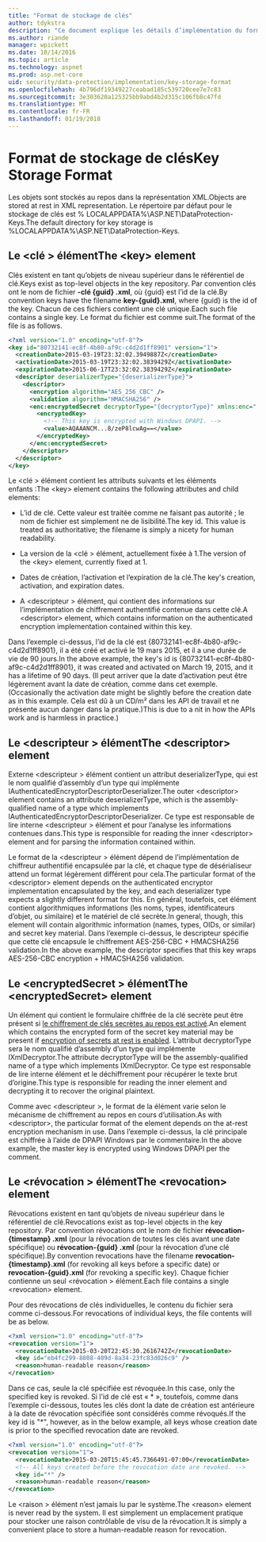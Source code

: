 ```yaml
---
title: "Format de stockage de clés"
author: tdykstra
description: "Ce document explique les détails d’implémentation du format de stockage de clé de protection de données ASP.NET Core."
ms.author: riande
manager: wpickett
ms.date: 10/14/2016
ms.topic: article
ms.technology: aspnet
ms.prod: asp.net-core
uid: security/data-protection/implementation/key-storage-format
ms.openlocfilehash: 4b796df19349227ceabad185c539720cee7e7c83
ms.sourcegitcommit: 3e303620a125325bb9abd4b2d315c106fb8c47fd
ms.translationtype: MT
ms.contentlocale: fr-FR
ms.lasthandoff: 01/19/2018
---
```

# <a name="key-storage-format"></a><span data-ttu-id="a8fbe-103">Format de stockage de clés</span><span class="sxs-lookup"><span data-stu-id="a8fbe-103">Key Storage Format</span></span>

<a name="data-protection-implementation-key-storage-format"></a>

<span data-ttu-id="a8fbe-104">Les objets sont stockés au repos dans la représentation XML.</span><span class="sxs-lookup"><span data-stu-id="a8fbe-104">Objects are stored at rest in XML representation.</span></span> <span data-ttu-id="a8fbe-105">Le répertoire par défaut pour le stockage de clés est % LOCALAPPDATA%\ASP.NET\DataProtection-Keys\.</span><span class="sxs-lookup"><span data-stu-id="a8fbe-105">The default directory for key storage is %LOCALAPPDATA%\ASP.NET\DataProtection-Keys\.</span></span>

## <a name="the-key-element"></a><span data-ttu-id="a8fbe-106">Le \<clé > élément</span><span class="sxs-lookup"><span data-stu-id="a8fbe-106">The \<key> element</span></span>

<span data-ttu-id="a8fbe-107">Clés existent en tant qu’objets de niveau supérieur dans le référentiel de clé.</span><span class="sxs-lookup"><span data-stu-id="a8fbe-107">Keys exist as top-level objects in the key repository.</span></span> <span data-ttu-id="a8fbe-108">Par convention clés ont le nom de fichier **-clé {guid} .xml**, où {guid} est l’id de la clé.</span><span class="sxs-lookup"><span data-stu-id="a8fbe-108">By convention keys have the filename **key-{guid}.xml**, where {guid} is the id of the key.</span></span> <span data-ttu-id="a8fbe-109">Chacun de ces fichiers contient une clé unique.</span><span class="sxs-lookup"><span data-stu-id="a8fbe-109">Each such file contains a single key.</span></span> <span data-ttu-id="a8fbe-110">Le format du fichier est comme suit.</span><span class="sxs-lookup"><span data-stu-id="a8fbe-110">The format of the file is as follows.</span></span>

```xml
<?xml version="1.0" encoding="utf-8"?>
<key id="80732141-ec8f-4b80-af9c-c4d2d1ff8901" version="1">
  <creationDate>2015-03-19T23:32:02.3949887Z</creationDate>
  <activationDate>2015-03-19T23:32:02.3839429Z</activationDate>
  <expirationDate>2015-06-17T23:32:02.3839429Z</expirationDate>
  <descriptor deserializerType="{deserializerType}">
    <descriptor>
      <encryption algorithm="AES_256_CBC" />
      <validation algorithm="HMACSHA256" />
      <enc:encryptedSecret decryptorType="{decryptorType}" xmlns:enc="...">
        <encryptedKey>
          <!-- This key is encrypted with Windows DPAPI. -->
          <value>AQAAANCM...8/zeP8lcwAg==</value>
        </encryptedKey>
      </enc:encryptedSecret>
    </descriptor>
  </descriptor>
</key>
```

<span data-ttu-id="a8fbe-111">Le \<clé > élément contient les attributs suivants et les éléments enfants :</span><span class="sxs-lookup"><span data-stu-id="a8fbe-111">The \<key> element contains the following attributes and child elements:</span></span>

* <span data-ttu-id="a8fbe-112">L’id de clé. Cette valeur est traitée comme ne faisant pas autorité ; le nom de fichier est simplement ne de lisibilité.</span><span class="sxs-lookup"><span data-stu-id="a8fbe-112">The key id. This value is treated as authoritative; the filename is simply a nicety for human readability.</span></span>

* <span data-ttu-id="a8fbe-113">La version de la \<clé > élément, actuellement fixée à 1.</span><span class="sxs-lookup"><span data-stu-id="a8fbe-113">The version of the \<key> element, currently fixed at 1.</span></span>

* <span data-ttu-id="a8fbe-114">Dates de création, l’activation et l’expiration de la clé.</span><span class="sxs-lookup"><span data-stu-id="a8fbe-114">The key's creation, activation, and expiration dates.</span></span>

* <span data-ttu-id="a8fbe-115">A \<descripteur > élément, qui contient des informations sur l’implémentation de chiffrement authentifié contenue dans cette clé.</span><span class="sxs-lookup"><span data-stu-id="a8fbe-115">A \<descriptor> element, which contains information on the authenticated encryption implementation contained within this key.</span></span>

<span data-ttu-id="a8fbe-116">Dans l’exemple ci-dessus, l’id de la clé est {80732141-ec8f-4b80-af9c-c4d2d1ff8901}, il a été créé et activé le 19 mars 2015, et il a une durée de vie de 90 jours.</span><span class="sxs-lookup"><span data-stu-id="a8fbe-116">In the above example, the key's id is {80732141-ec8f-4b80-af9c-c4d2d1ff8901}, it was created and activated on March 19, 2015, and it has a lifetime of 90 days.</span></span> <span data-ttu-id="a8fbe-117">(Il peut arriver que la date d’activation peut être légèrement avant la date de création, comme dans cet exemple.</span><span class="sxs-lookup"><span data-stu-id="a8fbe-117">(Occasionally the activation date might be slightly before the creation date as in this example.</span></span> <span data-ttu-id="a8fbe-118">Cela est dû à un CD/m² dans les API de travail et ne présente aucun danger dans la pratique.)</span><span class="sxs-lookup"><span data-stu-id="a8fbe-118">This is due to a nit in how the APIs work and is harmless in practice.)</span></span>

## <a name="the-descriptor-element"></a><span data-ttu-id="a8fbe-119">Le \<descripteur > élément</span><span class="sxs-lookup"><span data-stu-id="a8fbe-119">The \<descriptor> element</span></span>

<span data-ttu-id="a8fbe-120">Externe \<descripteur > élément contient un attribut deserializerType, qui est le nom qualifié d’assembly d’un type qui implémente IAuthenticatedEncryptorDescriptorDeserializer.</span><span class="sxs-lookup"><span data-stu-id="a8fbe-120">The outer \<descriptor> element contains an attribute deserializerType, which is the assembly-qualified name of a type which implements IAuthenticatedEncryptorDescriptorDeserializer.</span></span> <span data-ttu-id="a8fbe-121">Ce type est responsable de lire interne \<descripteur > élément et pour l’analyse les informations contenues dans.</span><span class="sxs-lookup"><span data-stu-id="a8fbe-121">This type is responsible for reading the inner \<descriptor> element and for parsing the information contained within.</span></span>

<span data-ttu-id="a8fbe-122">Le format de la \<descripteur > élément dépend de l’implémentation de chiffreur authentifié encapsulée par la clé, et chaque type de désérialiseur attend un format légèrement différent pour cela.</span><span class="sxs-lookup"><span data-stu-id="a8fbe-122">The particular format of the \<descriptor> element depends on the authenticated encryptor implementation encapsulated by the key, and each deserializer type expects a slightly different format for this.</span></span> <span data-ttu-id="a8fbe-123">En général, toutefois, cet élément contient algorithmiques informations (les noms, types, identificateurs d’objet, ou similaire) et le matériel de clé secrète.</span><span class="sxs-lookup"><span data-stu-id="a8fbe-123">In general, though, this element will contain algorithmic information (names, types, OIDs, or similar) and secret key material.</span></span> <span data-ttu-id="a8fbe-124">Dans l’exemple ci-dessus, le descripteur spécifie que cette clé encapsule le chiffrement AES-256-CBC + HMACSHA256 validation.</span><span class="sxs-lookup"><span data-stu-id="a8fbe-124">In the above example, the descriptor specifies that this key wraps AES-256-CBC encryption + HMACSHA256 validation.</span></span>

## <a name="the-encryptedsecret-element"></a><span data-ttu-id="a8fbe-125">Le \<encryptedSecret > élément</span><span class="sxs-lookup"><span data-stu-id="a8fbe-125">The \<encryptedSecret> element</span></span>

<span data-ttu-id="a8fbe-126">Un <encryptedSecret> élément qui contient le formulaire chiffrée de la clé secrète peut être présent si [le chiffrement de clés secrètes au repos est activé](key-encryption-at-rest.md#data-protection-implementation-key-encryption-at-rest).</span><span class="sxs-lookup"><span data-stu-id="a8fbe-126">An <encryptedSecret> element which contains the encrypted form of the secret key material may be present if [encryption of secrets at rest is enabled](key-encryption-at-rest.md#data-protection-implementation-key-encryption-at-rest).</span></span> <span data-ttu-id="a8fbe-127">L’attribut decryptorType sera le nom qualifié d’assembly d’un type qui implémente IXmlDecryptor.</span><span class="sxs-lookup"><span data-stu-id="a8fbe-127">The attribute decryptorType will be the assembly-qualified name of a type which implements IXmlDecryptor.</span></span> <span data-ttu-id="a8fbe-128">Ce type est responsable de lire interne <encryptedKey> élément et le déchiffrement pour récupérer le texte brut d’origine.</span><span class="sxs-lookup"><span data-stu-id="a8fbe-128">This type is responsible for reading the inner <encryptedKey> element and decrypting it to recover the original plaintext.</span></span>

<span data-ttu-id="a8fbe-129">Comme avec \<descripteur >, le format de la <encryptedSecret> élément varie selon le mécanisme de chiffrement au repos en cours d’utilisation.</span><span class="sxs-lookup"><span data-stu-id="a8fbe-129">As with \<descriptor>, the particular format of the <encryptedSecret> element depends on the at-rest encryption mechanism in use.</span></span> <span data-ttu-id="a8fbe-130">Dans l’exemple ci-dessus, la clé principale est chiffrée à l’aide de DPAPI Windows par le commentaire.</span><span class="sxs-lookup"><span data-stu-id="a8fbe-130">In the above example, the master key is encrypted using Windows DPAPI per the comment.</span></span>

## <a name="the-revocation-element"></a><span data-ttu-id="a8fbe-131">Le \<révocation > élément</span><span class="sxs-lookup"><span data-stu-id="a8fbe-131">The \<revocation> element</span></span>

<span data-ttu-id="a8fbe-132">Révocations existent en tant qu’objets de niveau supérieur dans le référentiel de clé.</span><span class="sxs-lookup"><span data-stu-id="a8fbe-132">Revocations exist as top-level objects in the key repository.</span></span> <span data-ttu-id="a8fbe-133">Par convention révocations ont le nom de fichier **révocation-{timestamp} .xml** (pour la révocation de toutes les clés avant une date spécifique) ou **révocation-{guid} .xml** (pour la révocation d’une clé spécifique).</span><span class="sxs-lookup"><span data-stu-id="a8fbe-133">By convention revocations have the filename **revocation-{timestamp}.xml** (for revoking all keys before a specific date) or **revocation-{guid}.xml** (for revoking a specific key).</span></span> <span data-ttu-id="a8fbe-134">Chaque fichier contienne un seul \<révocation > élément.</span><span class="sxs-lookup"><span data-stu-id="a8fbe-134">Each file contains a single \<revocation> element.</span></span>

<span data-ttu-id="a8fbe-135">Pour des révocations de clés individuelles, le contenu du fichier sera comme ci-dessous.</span><span class="sxs-lookup"><span data-stu-id="a8fbe-135">For revocations of individual keys, the file contents will be as below.</span></span>

```xml
<?xml version="1.0" encoding="utf-8"?>
<revocation version="1">
  <revocationDate>2015-03-20T22:45:30.2616742Z</revocationDate>
  <key id="eb4fc299-8808-409d-8a34-23fc83d026c9" />
  <reason>human-readable reason</reason>
</revocation>
```

<span data-ttu-id="a8fbe-136">Dans ce cas, seule la clé spécifiée est révoquée.</span><span class="sxs-lookup"><span data-stu-id="a8fbe-136">In this case, only the specified key is revoked.</span></span> <span data-ttu-id="a8fbe-137">Si l’id de clé est « \* », toutefois, comme dans l’exemple ci-dessous, toutes les clés dont la date de création est antérieure à la date de révocation spécifiée sont considérés comme révoqués.</span><span class="sxs-lookup"><span data-stu-id="a8fbe-137">If the key id is "\*", however, as in the below example, all keys whose creation date is prior to the specified revocation date are revoked.</span></span>

```xml
<?xml version="1.0" encoding="utf-8"?>
<revocation version="1">
  <revocationDate>2015-03-20T15:45:45.7366491-07:00</revocationDate>
  <!-- All keys created before the revocation date are revoked. -->
  <key id="*" />
  <reason>human-readable reason</reason>
</revocation>
```

<span data-ttu-id="a8fbe-138">Le \<raison > élément n’est jamais lu par le système.</span><span class="sxs-lookup"><span data-stu-id="a8fbe-138">The \<reason> element is never read by the system.</span></span> <span data-ttu-id="a8fbe-139">Il est simplement un emplacement pratique pour stocker une raison contrôlable de visu de la révocation.</span><span class="sxs-lookup"><span data-stu-id="a8fbe-139">It is simply a convenient place to store a human-readable reason for revocation.</span></span>
